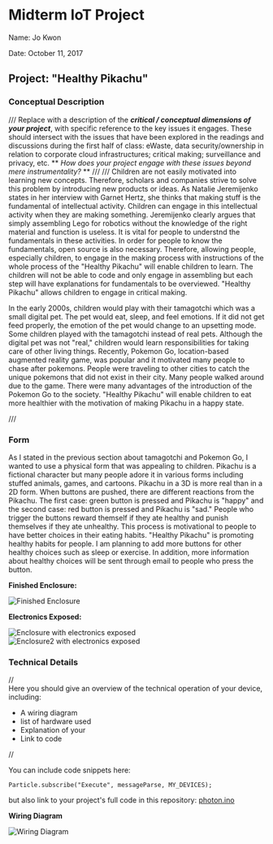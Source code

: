 # Midterm IoT Project

Name:  Jo Kwon

Date:  October 11, 2017

## Project: "Healthy Pikachu"

### Conceptual Description

/// Replace with a description of the ***critical / conceptual dimensions of your project***, with specific reference to the key issues it engages.  These should intersect with the issues that have been explored in the readings and discussions during the first half of class:  eWaste, data security/ownership in relation to corporate cloud infrastructures; critical making; surveillance and privacy, etc. ** *How does your project engage with these issues beyond mere instrumentality?* ** ///
///
Children are not easily motivated into learning new concepts. Therefore, scholars and companies strive to solve this problem by introducing new products or ideas. As Natalie Jeremijenko states in her interview with Garnet Hertz, she thinks that making stuff is the fundamental of intellectual activity. Children can engage in this intellectual activity when they are making something. Jeremijenko clearly argues that simply assembling Lego for robotics without the knowledge of the right material and function is useless. It is vital for people to understnd the fundamentals in these activities. In order for people to know the fundamentals, open source is also necessary. Therefore, allowing people, especially children, to engage in the making process with instructions of the whole process of the "Healthy Pikachu" will enable children to learn. The children will not be able to code and only engage in assembling but each step will have explanations for fundamentals to be overviewed. "Healthy Pikachu" allows children to engage in critical making. 

In the early 2000s, children would play with their tamagotchi which was a small digital pet. The pet would eat, sleep, and feel emotions. If it did not get feed properly, the emotion of the pet would change to an upsetting mode. Some children played with the tamagotchi instead of real pets. Although the digital pet was not "real," children would learn responsibilities for taking care of other living things. Recently, Pokemon Go, location-based augmented reality game, was popular and it motivated many people to chase after pokemons. People were traveling to other cities to catch the unique pokemons that did not exist in their city. Many people walked around due to the game. There were many advantages of the introduction of the Pokemon Go to the society. "Healthy Pikachu" will enable children to eat more healthier with the motivation of making Pikachu in a happy state. 


///
### Form

As I stated in the previous section about tamagotchi and Pokemon Go, I wanted to use a physical form that was appealing to children. Pikachu is a fictional character but many people adore it in various forms including stuffed animals, games, and cartoons. Pikachu in a 3D is more real than in a 2D form. When buttons are pushed, there are different reactions from the Pikachu. The first case: green button is pressed and Pikachu is "happy" and the second case: red button is pressed and Pikachu is "sad." People who trigger the buttons reward themself if they ate healthy and punish themselves if they ate unhealthy. This process is motivational to people to have better choices in their eating habits. "Healthy Pikachu" is promoting healthy habits for people. I am planning to add more buttons for other healthy choices such as sleep or exercise. In addition, more information about healthy choices will be sent through email to people who press the button.

**Finished Enclosure:**

![Finished Enclosure](finishpikachu.jpg)

**Electronics Exposed:**

![Enclosure with electronics exposed](exposed_pikachu.jpg)
![Enclosure2 with electronics exposed](exposed_pikachu2.jpg)

### Technical Details
//   
Here you should give an overview of the technical operation of your device, including:
* A wiring diagram
* list of hardware used
* Explanation of your
* Link to code   

//

You can include code snippets here:

```
Particle.subscribe("Execute", messageParse, MY_DEVICES);
```

but also link to your project's full code in this repository:  [photon.ino](photon.ino)

**Wiring Diagram**

![Wiring Diagram](healthypikachu_photon.png)
